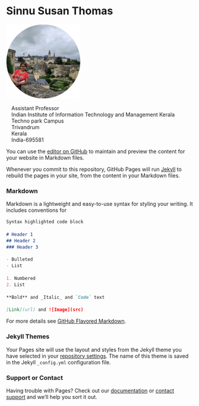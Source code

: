 <h1>Sinnu Susan Thomas</h1> 

<img src="sinnu.jpg" width="200">

&emsp;Assistant Professor<br>
&emsp;Indian Institute of Information Technology and Management Kerala<br>
&emsp;Techno park Campus<br>
&emsp;Trivandrum<br>
&emsp;Kerala<br> 
&emsp;India-695581</p>


You can use the [editor on GitHub](https://github.com/sinnuthomas/sinnuthomas.github.io/edit/master/index.md) to maintain and preview the content for your website in Markdown files.

Whenever you commit to this repository, GitHub Pages will run [Jekyll](https://jekyllrb.com/) to rebuild the pages in your site, from the content in your Markdown files.

### Markdown

Markdown is a lightweight and easy-to-use syntax for styling your writing. It includes conventions for

```markdown
Syntax highlighted code block

# Header 1
## Header 2
### Header 3

- Bulleted
- List

1. Numbered
2. List

**Bold** and _Italic_ and `Code` text

[Link](url) and ![Image](src)
```

For more details see [GitHub Flavored Markdown](https://guides.github.com/features/mastering-markdown/).

### Jekyll Themes

Your Pages site will use the layout and styles from the Jekyll theme you have selected in your [repository settings](https://github.com/sinnuthomas/sinnuthomas.github.io/settings). The name of this theme is saved in the Jekyll `_config.yml` configuration file.

### Support or Contact

Having trouble with Pages? Check out our [documentation](https://help.github.com/categories/github-pages-basics/) or [contact support](https://github.com/contact) and we’ll help you sort it out.
